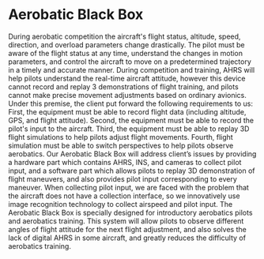 # Aerobatic Black Box

During aerobatic competition the aircraft's flight status, altitude, speed, direction, and overload parameters change drastically. The pilot must be aware of the flight status at any time, understand the changes in motion parameters, and control the aircraft to move on a predetermined trajectory in a timely and accurate manner. During competition and training, AHRS will help pilots understand the real-time aircraft attitude, however this device cannot record and replay 3 demonstrations of flight training, and pilots cannot make precise movement adjustments based on ordinary avionics.
Under this premise, the client put forward the following requirements to us: First, the equipment must be able to record flight data (including altitude, GPS, and flight attitude). Second, the equipment must be able to record the pilot's input to the aircraft. Third, the equipment must be able to replay 3D flight simulations to help pilots adjust flight movements. Fourth, flight simulation must be able to switch perspectives to help pilots observe aerobatics.
 	Our Aerobatic Black Box will address client’s issues by providing a hardware part which contains AHRS, INS, and cameras to collect pilot input, and a software part which allows pilots to replay 3D demonstration of flight maneuvers, and also provides pilot input corresponding to every maneuver. When collecting pilot input, we are faced with the problem that the aircraft does not have a collection interface, so we innovatively use image recognition technology to collect airspeed and pilot input.
The Aerobatic Black Box is specially designed for introductory aerobatics pilots and aerobatics training. This system will allow pilots to observe different angles of flight attitude for the next flight adjustment, and also solves the lack of digital AHRS in some aircraft, and greatly reduces the difficulty of aerobatics training.
